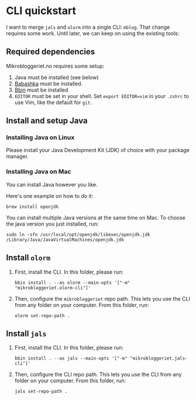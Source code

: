 # CLI quickstart

I want to merge `jals` and `olorm` into a single CLI: `mblog`.
That change requires some work.
Until later, we can keep on using the existing tools:

## Required dependencies

Mikrobloggeriet.no requires some setup:

1. Java must be installed (see below)
2. [Babashka] must be installed.
3. [Bbin] must be installed
4. `EDITOR` must be set in your shell.
   Set `export EDITOR=vim` in your `.zshrc` to use Vim, like the default for `git`.

[Babashka]: https://babashka.org/
[Bbin]: https://github.com/babashka/bbin

## Install and setup Java

### Installing Java on Linux

Please install your Java Development Kit (JDK) of choice with your package manager.

### Installing Java on Mac

You can install Java however you like.

Here's one example on how to do it:

```shell
brew install openjdk
```

You can install multiple Java versions at the same time on Mac.
To choose the java version you just installed, run:

```shell
sudo ln -sfn /usr/local/opt/openjdk/libexec/openjdk.jdk /Library/Java/JavaVirtualMachines/openjdk.jdk
```

## Install `olorm`

1. First, install the CLI.
   In this folder, please run:

    ```shell
    bbin install . --as olorm --main-opts '["-m" "mikrobloggeriet.olorm-cli"]'
    ```

2. Then, configure the `mikrobloggeriet` repo path.
   This lets you use the CLI from any folder on your computer.
   From this folder, run:

    ```shell
    olorm set-repo-path .
    ```

## Install `jals`

1. First, install the CLI.
   In this folder, please run:

    ```shell
    bbin install . --as jals --main-opts '["-m" "mikrobloggeriet.jals-cli"]'
    ```

2. Then, configure the CLI repo path.
   This lets you use the CLI from any folder on your computer.
   From this folder, run:

    ```shell
    jals set-repo-path .
    ```
